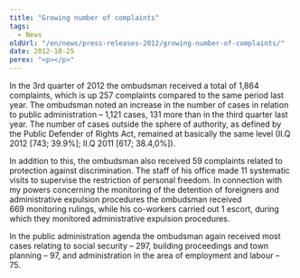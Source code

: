 ```yaml
---
title: "Growing number of complaints"
tags:
  - News
oldUrl: "/en/news/press-releases-2012/growing-number-of-complaints/"
date: 2012-10-25
perex: "<p></p>"
---
```


<!-- imported from the old website -->

<p>In the 3rd quarter of 2012 the ombudsman received a total of 1,864 complaints, which is up 257 complaints compared to the same period last year. The ombudsman noted an increase in the number of cases in relation to public administration – 1,121 cases, 131 more than in the third quarter last year. The number of cases outside the sphere of authority, as defined by the Public Defender of Rights Act, remained at basically the same level (II.Q 2012 [743; 39.9%]; II.Q 2011 [617; 38.4,0%]).</p><p>In addition to this, the ombudsman also received 59 complaints related to protection against discrimination. The staff of his office made 11 systematic visits to supervise the restriction of personal freedom. In connection with my powers concerning the monitoring of the detention of foreigners and administrative expulsion procedures the ombudsman received 669 monitoring rulings, while his co-workers carried out 1 escort, during which they monitored administrative expulsion procedures.</p><p>In the public administration agenda the ombudsman again received most cases relating to social security – 297, building proceedings and town planning – 97, and administration in the area of employment and labour – 75. </p>
